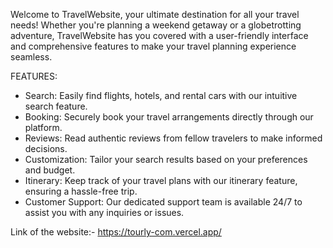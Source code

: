 Welcome to TravelWebsite, your ultimate destination for all your travel needs! Whether you're planning a weekend getaway or a globetrotting adventure,
TravelWebsite has you covered with a user-friendly interface and comprehensive features to make your travel planning experience seamless.

FEATURES:
* Search: Easily find flights, hotels, and rental cars with our intuitive search feature.
* Booking: Securely book your travel arrangements directly through our platform.
* Reviews: Read authentic reviews from fellow travelers to make informed decisions.
* Customization: Tailor your search results based on your preferences and budget.
* Itinerary: Keep track of your travel plans with our itinerary feature, ensuring a hassle-free trip.
* Customer Support: Our dedicated support team is available 24/7 to assist you with any inquiries or issues.


Link of the website:- https://tourly-com.vercel.app/
